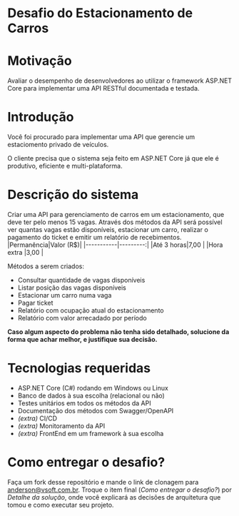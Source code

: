 # **Desafio do Estacionamento de Carros**

# Motivação
Avaliar o desempenho de desenvolvedores ao utilizar o framework ASP.NET Core para implementar uma API RESTful documentada e testada.

# Introdução 
Você foi procurado para implementar uma API que gerencie um estaciomento privado de veículos. 

O cliente precisa que o sistema seja feito em ASP.NET Core já que ele é produtivo, eficiente e multi-plataforma.

# Descrição do sistema
Criar uma API para gerenciamento de carros em um estacionamento, que deve ter pelo menos 15 vagas. 
Através dos métodos da API será possível ver quantas vagas estão disponíveis, estacionar um carro, realizar o pagamento do ticket e emitir um relatório de recebimentos.
|Permanência|Valor (R$)|
|-----------|---------:|
|Até 3 horas|7,00      |
|Hora extra |3,00      |

Métodos a serem criados:
- Consultar quantidade de vagas disponíveis
- Listar posição das vagas disponíveis
- Estacionar um carro numa vaga
- Pagar ticket
- Relatório com ocupação atual do estacionamento
- Relatório com valor arrecadado por período

**Caso algum aspecto do problema não tenha sido detalhado, solucione da forma que achar melhor, e justifique sua decisão.**

# Tecnologias requeridas
- ASP.NET Core (C#) rodando em Windows ou Linux
- Banco de dados à sua escolha (relacional ou não)
- Testes unitários em todos os métodos da API
- Documentação dos métodos com Swagger/OpenAPI
- *(extra)* CI/CD
- *(extra)* Monitoramento da API
- *(extra)* FrontEnd em um framework à sua escolha

# Como entregar o desafio?
Faça um fork desse repositório e mande o link de clonagem para anderson@vsoft.com.br.
Troque o item final (*Como entregar o desafio?*) por *Detalhe da solução*, onde você explicará as decisões de arquitetura que tomou e como executar seu projeto.

